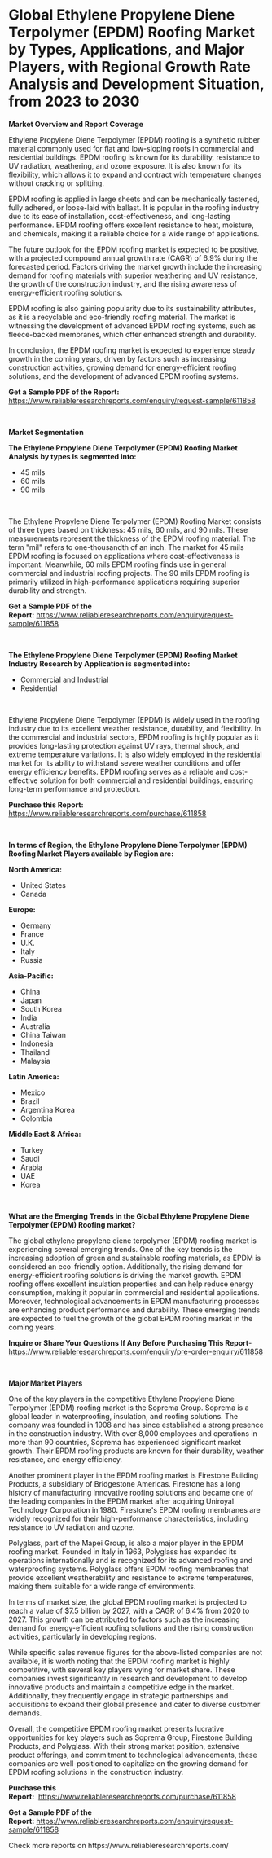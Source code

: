 <p><h1>Global Ethylene Propylene Diene Terpolymer (EPDM) Roofing Market by Types, Applications, and Major Players, with Regional Growth Rate Analysis and Development Situation, from 2023 to 2030</h1></p><p><strong>Market Overview and Report Coverage</strong></p>
<p><p>Ethylene Propylene Diene Terpolymer (EPDM) roofing is a synthetic rubber material commonly used for flat and low-sloping roofs in commercial and residential buildings. EPDM roofing is known for its durability, resistance to UV radiation, weathering, and ozone exposure. It is also known for its flexibility, which allows it to expand and contract with temperature changes without cracking or splitting.</p><p>EPDM roofing is applied in large sheets and can be mechanically fastened, fully adhered, or loose-laid with ballast. It is popular in the roofing industry due to its ease of installation, cost-effectiveness, and long-lasting performance. EPDM roofing offers excellent resistance to heat, moisture, and chemicals, making it a reliable choice for a wide range of applications.</p><p>The future outlook for the EPDM roofing market is expected to be positive, with a projected compound annual growth rate (CAGR) of 6.9% during the forecasted period. Factors driving the market growth include the increasing demand for roofing materials with superior weathering and UV resistance, the growth of the construction industry, and the rising awareness of energy-efficient roofing solutions.</p><p>EPDM roofing is also gaining popularity due to its sustainability attributes, as it is a recyclable and eco-friendly roofing material. The market is witnessing the development of advanced EPDM roofing systems, such as fleece-backed membranes, which offer enhanced strength and durability.</p><p>In conclusion, the EPDM roofing market is expected to experience steady growth in the coming years, driven by factors such as increasing construction activities, growing demand for energy-efficient roofing solutions, and the development of advanced EPDM roofing systems.</p></p>
<p><strong>Get a Sample PDF of the Report:</strong> <a href="https://www.reliableresearchreports.com/enquiry/request-sample/611858">https://www.reliableresearchreports.com/enquiry/request-sample/611858</a></p>
<p>&nbsp;</p>
<p><strong>Market Segmentation</strong></p>
<p><strong>The Ethylene Propylene Diene Terpolymer (EPDM) Roofing Market Analysis by types is segmented into:</strong></p>
<p><ul><li>45 mils</li><li>60 mils</li><li>90 mils</li></ul></p>
<p>&nbsp;</p>
<p><p>The Ethylene Propylene Diene Terpolymer (EPDM) Roofing Market consists of three types based on thickness: 45 mils, 60 mils, and 90 mils. These measurements represent the thickness of the EPDM roofing material. The term "mil" refers to one-thousandth of an inch. The market for 45 mils EPDM roofing is focused on applications where cost-effectiveness is important. Meanwhile, 60 mils EPDM roofing finds use in general commercial and industrial roofing projects. The 90 mils EPDM roofing is primarily utilized in high-performance applications requiring superior durability and strength.</p></p>
<p><strong>Get a Sample PDF of the Report:</strong>&nbsp;<a href="https://www.reliableresearchreports.com/enquiry/request-sample/611858">https://www.reliableresearchreports.com/enquiry/request-sample/611858</a></p>
<p>&nbsp;</p>
<p><strong>The Ethylene Propylene Diene Terpolymer (EPDM) Roofing Market Industry Research by Application is segmented into:</strong></p>
<p><ul><li>Commercial and Industrial</li><li>Residential</li></ul></p>
<p>&nbsp;</p>
<p><p>Ethylene Propylene Diene Terpolymer (EPDM) is widely used in the roofing industry due to its excellent weather resistance, durability, and flexibility. In the commercial and industrial sectors, EPDM roofing is highly popular as it provides long-lasting protection against UV rays, thermal shock, and extreme temperature variations. It is also widely employed in the residential market for its ability to withstand severe weather conditions and offer energy efficiency benefits. EPDM roofing serves as a reliable and cost-effective solution for both commercial and residential buildings, ensuring long-term performance and protection.</p></p>
<p><strong>Purchase this Report:</strong>&nbsp; <a href="https://www.reliableresearchreports.com/purchase/611858">https://www.reliableresearchreports.com/purchase/611858</a></p>
<p>&nbsp;</p>
<p><strong>In terms of Region, the Ethylene Propylene Diene Terpolymer (EPDM) Roofing Market Players available by Region are:</strong></p>
<p>
    <p> <strong> North America: </strong>
        <ul>
            <li>United States</li>
            <li>Canada</li>
        </ul>
        </p> 
    <p> <strong> Europe: </strong>
        <ul>
            <li>Germany</li>
            <li>France</li>
            <li>U.K.</li>
            <li>Italy</li>
            <li>Russia</li>
        </ul>
        </p> 
    <p> <strong> Asia-Pacific: </strong>
        <ul>
            <li>China</li>
            <li>Japan</li>
            <li>South Korea</li>
            <li>India</li>
            <li>Australia</li>
            <li>China Taiwan</li>
            <li>Indonesia</li>
            <li>Thailand</li>
            <li>Malaysia</li>
        </ul>
        </p> 
    <p> <strong> Latin America: </strong>
        <ul>
            <li>Mexico</li>
            <li>Brazil</li>
            <li>Argentina Korea</li>
            <li>Colombia</li>
        </ul>
        </p> 
    <p> <strong> Middle East & Africa: </strong>
        <ul>
            <li>Turkey</li>
            <li>Saudi</li>
            <li>Arabia</li>
            <li>UAE</li>
            <li>Korea</li>
        </ul>
    </p>
    </p>
<p>&nbsp;</p>
<p><strong>What are the Emerging Trends in the Global Ethylene Propylene Diene Terpolymer (EPDM) Roofing market?</strong></p>
<p><p>The global ethylene propylene diene terpolymer (EPDM) roofing market is experiencing several emerging trends. One of the key trends is the increasing adoption of green and sustainable roofing materials, as EPDM is considered an eco-friendly option. Additionally, the rising demand for energy-efficient roofing solutions is driving the market growth. EPDM roofing offers excellent insulation properties and can help reduce energy consumption, making it popular in commercial and residential applications. Moreover, technological advancements in EPDM manufacturing processes are enhancing product performance and durability. These emerging trends are expected to fuel the growth of the global EPDM roofing market in the coming years.</p></p>
<p><strong>Inquire or Share Your Questions If Any Before Purchasing This Report</strong>- <a href="https://www.reliableresearchreports.com/enquiry/pre-order-enquiry/611858">https://www.reliableresearchreports.com/enquiry/pre-order-enquiry/611858</a></p>
<p>&nbsp;</p>
<p><strong>Major Market Players</strong></p>
<p><p>One of the key players in the competitive Ethylene Propylene Diene Terpolymer (EPDM) roofing market is the Soprema Group. Soprema is a global leader in waterproofing, insulation, and roofing solutions. The company was founded in 1908 and has since established a strong presence in the construction industry. With over 8,000 employees and operations in more than 90 countries, Soprema has experienced significant market growth. Their EPDM roofing products are known for their durability, weather resistance, and energy efficiency.</p><p>Another prominent player in the EPDM roofing market is Firestone Building Products, a subsidiary of Bridgestone Americas. Firestone has a long history of manufacturing innovative roofing solutions and became one of the leading companies in the EPDM market after acquiring Uniroyal Technology Corporation in 1980. Firestone's EPDM roofing membranes are widely recognized for their high-performance characteristics, including resistance to UV radiation and ozone.</p><p>Polyglass, part of the Mapei Group, is also a major player in the EPDM roofing market. Founded in Italy in 1963, Polyglass has expanded its operations internationally and is recognized for its advanced roofing and waterproofing systems. Polyglass offers EPDM roofing membranes that provide excellent weatherability and resistance to extreme temperatures, making them suitable for a wide range of environments.</p><p>In terms of market size, the global EPDM roofing market is projected to reach a value of $7.5 billion by 2027, with a CAGR of 6.4% from 2020 to 2027. This growth can be attributed to factors such as the increasing demand for energy-efficient roofing solutions and the rising construction activities, particularly in developing regions.</p><p>While specific sales revenue figures for the above-listed companies are not available, it is worth noting that the EPDM roofing market is highly competitive, with several key players vying for market share. These companies invest significantly in research and development to develop innovative products and maintain a competitive edge in the market. Additionally, they frequently engage in strategic partnerships and acquisitions to expand their global presence and cater to diverse customer demands.</p><p>Overall, the competitive EPDM roofing market presents lucrative opportunities for key players such as Soprema Group, Firestone Building Products, and Polyglass. With their strong market position, extensive product offerings, and commitment to technological advancements, these companies are well-positioned to capitalize on the growing demand for EPDM roofing solutions in the construction industry.</p></p>
<p><strong>Purchase this Report:</strong>&nbsp;&nbsp;<a href="https://www.reliableresearchreports.com/purchase/611858">https://www.reliableresearchreports.com/purchase/611858</a></p>
<p></p>
<p><strong>Get a Sample PDF of the Report:</strong>&nbsp;<a href="https://www.reliableresearchreports.com/enquiry/request-sample/611858">https://www.reliableresearchreports.com/enquiry/request-sample/611858</a></p>
<p>Check more reports on https://www.reliableresearchreports.com/</p>